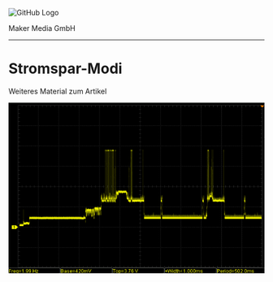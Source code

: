 
![GitHub Logo](http://www.heise.de/make/icons/make_logo.png)

Maker Media GmbH

***

# Stromspar-Modi

Weiteres Material zum Artikel

![Picture](https://github.com/MakeMagazinDE/Deep-Sleep/blob/main/esp32-wakeup-ausschnitt.png)
